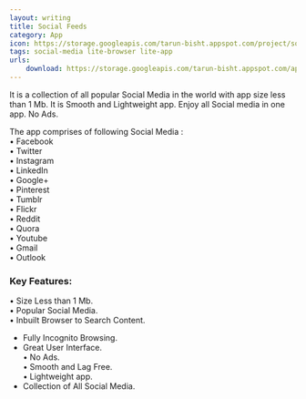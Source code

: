 ```yaml
---
layout: writing
title: Social Feeds
category: App
icon: https://storage.googleapis.com/tarun-bisht.appspot.com/project/social-feeds70129eda5333a570
tags: social-media lite-browser lite-app
urls:
    download: https://storage.googleapis.com/tarun-bisht.appspot.com/apps/SocialFeedsUpdate-signed08ed3f326704beb8.apk
---
```


It is a collection of all popular Social Media in the world with app size less than 1 Mb. It is Smooth and Lightweight app. Enjoy all Social media in one app. No Ads.

The app comprises of following Social Media :  
• Facebook  
• Twitter  
• Instagram  
• LinkedIn  
• Google+  
• Pinterest  
• Tumblr  
• Flickr  
• Reddit  
• Quora  
• Youtube  
• Gmail  
• Outlook  

### Key Features:

• Size Less than 1 Mb.  
• Popular Social Media.  
• Inbuilt Browser to Search Content.  
* Fully Incognito Browsing.  
* Great User Interface.  
• No Ads.  
• Smooth and Lag Free.  
• Lightweight app.  
* Collection of All Social Media.